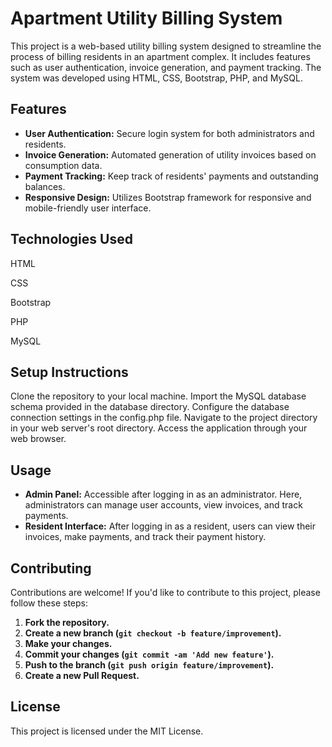 # Apartment Utility Billing System

This project is a web-based utility billing system designed to streamline the process of billing residents in an apartment complex. It includes features such as user authentication, invoice generation, and payment tracking. The system was developed using HTML, CSS, Bootstrap, PHP, and MySQL.

## Features

- **User Authentication:** Secure login system for both administrators and residents.
- **Invoice Generation:** Automated generation of utility invoices based on consumption data.
- **Payment Tracking:** Keep track of residents' payments and outstanding balances.
- **Responsive Design:** Utilizes Bootstrap framework for responsive and mobile-friendly user interface.

## Technologies Used

HTML

CSS

Bootstrap

PHP

MySQL


## Setup Instructions

Clone the repository to your local machine.
Import the MySQL database schema provided in the database directory.
Configure the database connection settings in the config.php file.
Navigate to the project directory in your web server's root directory.
Access the application through your web browser.

## Usage

- **Admin Panel:** Accessible after logging in as an administrator. Here, administrators can manage user accounts, view invoices, and track payments.
- **Resident Interface:** After logging in as a resident, users can view their invoices, make payments, and track their payment history.

## Contributing

Contributions are welcome! If you'd like to contribute to this project, please follow these steps:

1. **Fork the repository.**
2. **Create a new branch (`git checkout -b feature/improvement`).**
3. **Make your changes.**
4. **Commit your changes (`git commit -am 'Add new feature'`).**
5. **Push to the branch (`git push origin feature/improvement`).**
6. **Create a new Pull Request.**

## License

This project is licensed under the MIT License.
